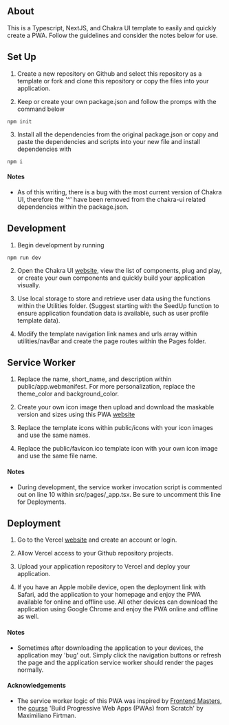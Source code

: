 ## About

This is a Typescript, NextJS, and Chakra UI template to easily and quickly create a PWA. Follow the guidelines and consider the notes below for use.

## Set Up

1. Create a new repository on Github and select this repository as a template or fork and clone this repository or copy the files into your application.

2. Keep or create your own package.json and follow the promps with the command below

```
npm init
```

3. Install all the dependencies from the original package.json or copy and paste the dependencies and scripts into your new file and install dependencies with

```
npm i
```

#### Notes

- As of this writing, there is a bug with the most current version of Chakra UI, therefore the '^' have been removed from the chakra-ui related dependencies within the package.json.

## Development

1. Begin development by running

```
npm run dev
```

2. Open the Chakra UI [website](https://chakra-ui.com/docs/components), view the list of components, plug and play, or create your own components and quickly build your application visually.

3. Use local storage to store and retrieve user data using the functions within the Utilities folder. (Suggest starting with the SeedUp function to ensure application foundation data is available, such as user profile template data).

4. Modify the template navigation link names and urls array within utilities/navBar and create the page routes within the Pages folder.

## Service Worker

1. Replace the name, short_name, and description within public/app.webmanifest. For more personalization, replace the theme_color and background_color.

2. Create your own icon image then upload and download the maskable version and sizes using this PWA [website](https://maskable.app/)

3. Replace the template icons within public/icons with your icon images and use the same names.

4. Replace the public/favicon.ico template icon with your own icon image and use the same file name.

#### Notes

- During development, the service worker invocation script is commented out on line 10 within src/pages/\_app.tsx. Be sure to uncomment this line for Deployments.

## Deployment

1. Go to the Vercel [website](https://vercel.com) and create an account or login.

2. Allow Vercel access to your Github repository projects.

3. Upload your application repository to Vercel and deploy your application.

4. If you have an Apple mobile device, open the deployment link with Safari, add the application to your homepage and enjoy the PWA available for online and offline use. All other devices can download the application using Google Chrome and enjoy the PWA online and offline as well.

#### Notes

- Sometimes after downloading the application to your devices, the application may 'bug' out. Simply click the navigation buttons or refresh the page and the application service worker should render the pages normally.

#### Acknowledgements

- The service worker logic of this PWA was inspired by [Frontend Masters](https://frontendmasters.com/), the [course](https://frontendmasters.com/courses/pwas/) 'Build Progressive Web Apps (PWAs) from Scratch' by Maximiliano Firtman.
